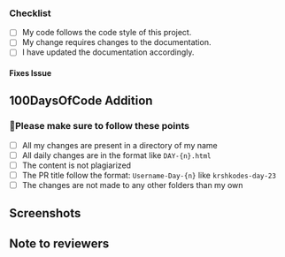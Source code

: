 <!-- Thanks for your participation in 100 days of code.  These 100 days of coding projects will help you get a nice understanding with hands on approach towards solving problems. Stay determined, stay motivated and happy coding :) -->

### Checklist

<!-- Mark all the applicable boxes. To mark the box as done follow the following conventions -->
<!--
[x] - Correct; marked as done
[X] - Correct; marked as done

[ ] - Not correct; marked as **not** done
-->

- [ ] My code follows the code style of this project.
- [ ] My change requires changes to the documentation.
- [ ] I have updated the documentation accordingly.

#### Fixes Issue

<!-- If your PR fixes an open issue, use `Closes #999` to link your PR with the issue. #999 stands for the issue number you are fixing -->

<!-- Remove this section if not applicable -->

<!-- Example: Closes #31 -->

## 100DaysOfCode Addition

### 📝Please make sure to follow these points

- [ ] All my changes are present in a directory of my name
- [ ] All daily changes are in the format like `DAY-{n}.html`
- [ ] The content is not plagiarized
- [ ] The PR title follow the format: `Username-Day-{n}` like `krshkodes-day-23`
- [ ] The changes are not made to any other folders than my own

<!--
### Thank you!
Your part is over after your pull request is made. Your Pull Request will be merged soon if approved by maintainers. Happy contributing.
-->

## Screenshots

<!-- Add all the screenshots which support your changes -->

## Note to reviewers

<!-- Add notes to reviewers if applicable -->
